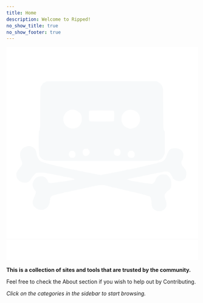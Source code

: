```yaml
---
title: Home
description: Welcome to Ripped!
no_show_title: true
no_show_footer: true
---
```

![](/img/rippedtransparent.svg)
![](/img/ripped_banner.png)

**This is a collection of sites and tools that are trusted by the community.**

Feel free to check the About section if you wish to help out by Contributing.

*Click on the categories in the sidebar to start browsing.*

